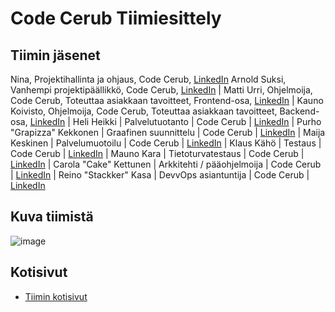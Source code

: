 # Code Cerub Tiimiesittely


## Tiimin jäsenet

Nina, Projektihallinta ja ohjaus, Code Cerub, [LinkedIn]() 
Arnold Suksi, Vanhempi projektipäällikkö, Code Cerub, [LinkedIn]() 
| Matti Urri, Ohjelmoija, Code Cerub, Toteuttaa asiakkaan tavoitteet, Frontend-osa, [LinkedIn]() 
| Kauno Koivisto, Ohjelmoija, Code Cerub, Toteuttaa asiakkaan tavoitteet, Backend-osa, [LinkedIn]() 
| Heli Heikki | Palvelutuotanto | Code Cerub | [LinkedIn]() 
| Purho "Grapizza" Kekkonen | Graafinen suunnittelu | Code Cerub | [LinkedIn]() 
| Maija Keskinen | Palvelumuotoilu | Code Cerub | [LinkedIn]() 
| Klaus Kähö | Testaus | Code Cerub | [LinkedIn]() 
| Mauno Kara | Tietoturvatestaus | Code Cerub | [LinkedIn]() 
| Carola "Cake" Kettunen | Arkkitehti / pääohjelmoija | Code Cerub | [LinkedIn]() 
| Reino "Stackker" Kasa | DevvOps asiantuntija | Code Cerub | [LinkedIn]() 





## Kuva tiimistä

![image](https://gitlab.labranet.jamk.fi/ttc2070te2021s/S2021-AB5160/core/-/raw/master/assets/Tiimin_j%C3%A4senet1.2.jpg?inline=false)


## Kotisivut

* [Tiimin kotisivut]()
